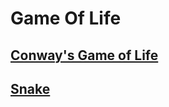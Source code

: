 # Game Of Life

## [Conway's Game of Life](https://en.wikipedia.org/wiki/Conway%27s_Game_of_Life)

## [Snake](<https://en.wikipedia.org/wiki/Snake_(video_game_genre)>)
